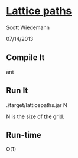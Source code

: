 [Lattice paths](http://projecteuler.net/problem=15)
====================
Scott Wiedemann

07/14/2013

Compile It
----------
ant


Run It
------
./target/latticepaths.jar N

N is the size of the grid.

Run-time
--------
O(1)
